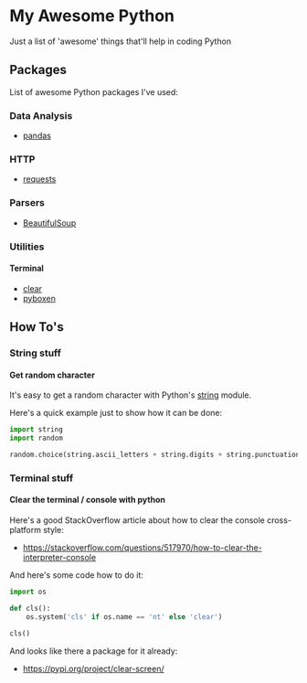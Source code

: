 # My Awesome Python
Just a list of 'awesome' things that'll help in coding Python

## Packages
List of awesome Python packages I've used:

### Data Analysis
* [pandas](https://pandas.pydata.org/)

### HTTP
* [requests](https://docs.python-requests.org/en/latest/)

### Parsers
* [BeautifulSoup](https://www.crummy.com/software/BeautifulSoup/bs4/doc/)

### Utilities
#### Terminal
* [clear](https://pypi.org/project/clear/)
* [pyboxen](https://github.com/savioxavier/pyboxen)

## How To's

### String stuff

#### Get random character
It's easy to get a random character with Python's [string](https://docs.python.org/3/library/string.html) module.

Here's a quick example just to show how it can be done:
```python
import string
import random

random.choice(string.ascii_letters + string.digits + string.punctuation)
```

### Terminal stuff

#### Clear the terminal / console with python
Here's a good StackOverflow article about how to clear the console cross-platform style:
* https://stackoverflow.com/questions/517970/how-to-clear-the-interpreter-console

And here's some code how to do it:
```python
import os

def cls():
    os.system('cls' if os.name == 'nt' else 'clear')

cls()
```

And looks like there a package for it already:
* https://pypi.org/project/clear-screen/
